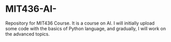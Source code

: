 # MIT436-AI-
Repository for MIT436 Course. It is a course on AI. I will initially upload some code with the basics of Python language, and gradually, I will work on the advanced topics. 
